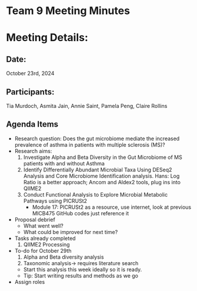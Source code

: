 # Team 9 Meeting Minutes 
# Meeting Details:
## Date: 
October 23rd, 2024

## Participants:
Tia Murdoch, Asmita Jain, Annie Saint, Pamela Peng, Claire Rollins

## Agenda Items
- Research question: Does the gut microbiome mediate the increased prevalence of asthma in patients with multiple sclerosis (MS)?
- Research aims:
    1. Investigate Alpha and Beta Diversity in the Gut Microbiome of MS patients with and without Asthma
    2. Identify Differentially Abundant Microbial Taxa Using DESeq2 Analysis and Core Microbiome Identification
          analysis. Hans: Log Ratio is a better approach; Ancom and Aldex2 tools, plug ins into QIIME2
    3. Conduct Functional Analysis to Explore Microbial Metabolic Pathways using PICRUSt2
       - Module 17: PICRUSt2 as a resource, use internet, look at previous MICB475 GitHub codes just reference it
- Proposal debrief
    - What went well?
    - What could be improved for next time?
- Tasks already completed
    1. QIIME2 Processing
- To-do for October 29th
    1. Alpha and Beta diversity analysis
    2. Taxonomic analysis-> requires literature search
    - Start this analysis this week ideally so it is ready.
    - Tip: Start writing results and methods as we go 
- Assign roles


